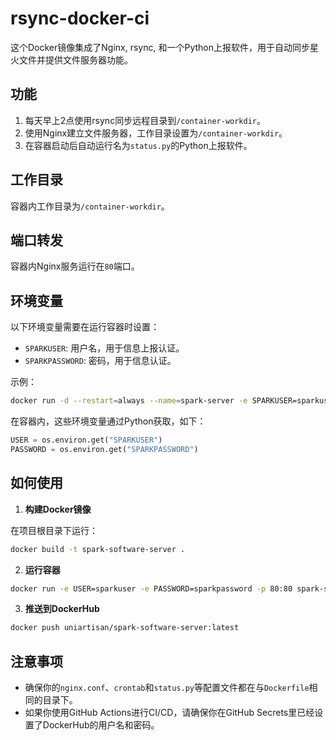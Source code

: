 # rsync-docker-ci

这个Docker镜像集成了Nginx, rsync, 和一个Python上报软件，用于自动同步星火文件并提供文件服务器功能。

## 功能

1. 每天早上2点使用rsync同步远程目录到`/container-workdir`。
2. 使用Nginx建立文件服务器，工作目录设置为`/container-workdir`。
3. 在容器启动后自动运行名为`status.py`的Python上报软件。

## 工作目录

容器内工作目录为`/container-workdir`。

## 端口转发

容器内Nginx服务运行在`80`端口。

## 环境变量

以下环境变量需要在运行容器时设置：

- `SPARKUSER`: 用户名，用于信息上报认证。
- `SPARKPASSWORD`: 密码，用于信息认证。

示例：

```bash
docker run -d --restart=always --name=spark-server -e SPARKUSER=sparkuser -e SPARKPASSWORD=sparkpassword -p 80:80 -v  /home/dir:/container-workdir  uniartisan/spark-software-server:latest

```

在容器内，这些环境变量通过Python获取，如下：

```python
USER = os.environ.get("SPARKUSER")
PASSWORD = os.environ.get("SPARKPASSWORD")
```

## 如何使用

1. **构建Docker镜像**

在项目根目录下运行：

```bash
docker build -t spark-software-server .
```

2. **运行容器**

```bash
docker run -e USER=sparkuser -e PASSWORD=sparkpassword -p 80:80 spark-software-server
```

3. **推送到DockerHub**

```bash
docker push uniartisan/spark-software-server:latest
```

## 注意事项

- 确保你的`nginx.conf`、`crontab`和`status.py`等配置文件都在与`Dockerfile`相同的目录下。
- 如果你使用GitHub Actions进行CI/CD，请确保你在GitHub Secrets里已经设置了DockerHub的用户名和密码。
